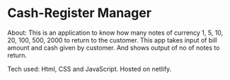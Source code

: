 # Cash-Register Manager

About:
This is an application to know how many notes of currency 1, 5, 10, 20, 100, 500, 2000 to return to the customer. This app takes input of bill amount and cash given by customer. And shows output of no of notes to return.

Tech used: Html, CSS and JavaScript. Hosted on netlify.

